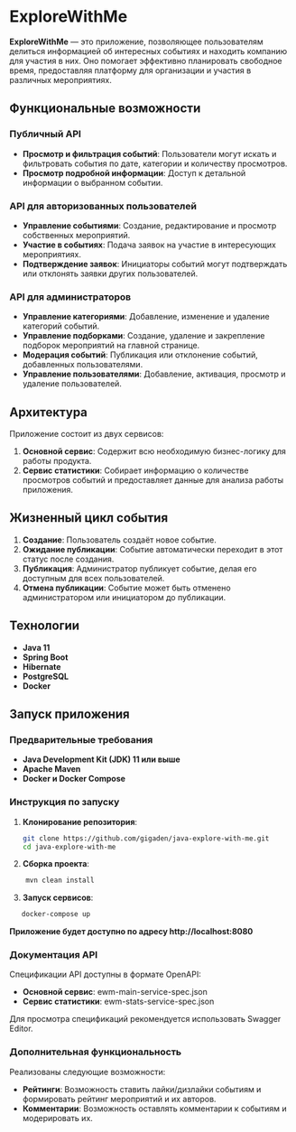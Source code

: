 # ExploreWithMe

**ExploreWithMe** — это приложение, позволяющее пользователям делиться информацией об интересных событиях и находить компанию для участия в них. Оно помогает эффективно планировать свободное время, предоставляя платформу для организации и участия в различных мероприятиях.

## Функциональные возможности

### Публичный API

- **Просмотр и фильтрация событий**: Пользователи могут искать и фильтровать события по дате, категории и количеству просмотров.
- **Просмотр подробной информации**: Доступ к детальной информации о выбранном событии.

### API для авторизованных пользователей

- **Управление событиями**: Создание, редактирование и просмотр собственных мероприятий.
- **Участие в событиях**: Подача заявок на участие в интересующих мероприятиях.
- **Подтверждение заявок**: Инициаторы событий могут подтверждать или отклонять заявки других пользователей.

### API для администраторов

- **Управление категориями**: Добавление, изменение и удаление категорий событий.
- **Управление подборками**: Создание, удаление и закрепление подборок мероприятий на главной странице.
- **Модерация событий**: Публикация или отклонение событий, добавленных пользователями.
- **Управление пользователями**: Добавление, активация, просмотр и удаление пользователей.

## Архитектура

Приложение состоит из двух сервисов:

1. **Основной сервис**: Содержит всю необходимую бизнес-логику для работы продукта.
2. **Сервис статистики**: Собирает информацию о количестве просмотров событий и предоставляет данные для анализа работы приложения.

## Жизненный цикл события

1. **Создание**: Пользователь создаёт новое событие.
2. **Ожидание публикации**: Событие автоматически переходит в этот статус после создания.
3. **Публикация**: Администратор публикует событие, делая его доступным для всех пользователей.
4. **Отмена публикации**: Событие может быть отменено администратором или инициатором до публикации.

## Технологии

- **Java 11**
- **Spring Boot**
- **Hibernate**
- **PostgreSQL**
- **Docker**

## Запуск приложения

### Предварительные требования

- **Java Development Kit (JDK) 11 или выше**
- **Apache Maven**
- **Docker и Docker Compose**

### Инструкция по запуску

1. **Клонирование репозитория**:

   ```bash
   git clone https://github.com/gigaden/java-explore-with-me.git
   cd java-explore-with-me
2. **Сборка проекта**:

```bash
    mvn clean install
```

3. **Запуск сервисов**:
```bash
   docker-compose up
```
**Приложение будет доступно по адресу http://localhost:8080**

### Документация API
Спецификации API доступны в формате OpenAPI:

* **Основной сервис**: ewm-main-service-spec.json
* **Сервис статистики**: ewm-stats-service-spec.json

Для просмотра спецификаций рекомендуется использовать Swagger Editor.

### Дополнительная функциональность
Реализованы следующие возможности:

* **Рейтинги**: Возможность ставить лайки/дизлайки событиям и формировать рейтинг мероприятий и их авторов.
* **Комментарии**: Возможность оставлять комментарии к событиям и модерировать их.